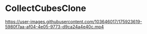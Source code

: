 # CollectCubesClone

https://user-images.githubusercontent.com/103646017/175923619-5980f7aa-af04-4e05-9773-d9ca24a4e40c.mp4

